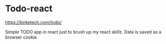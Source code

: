 # Todo-react
https://birketech.com/todo/

Simple TODO app in react just to brush up my react skillz. Data is saved as a browser cookie.
